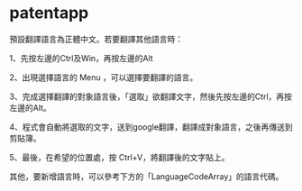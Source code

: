 # patentapp

預設翻譯語言為正體中文。若要翻譯其他語言時：

1、先按左邊的Ctrl及Win，再按左邊的Alt

2、出現選擇語言的 Menu ，可以選擇要翻譯的語言。

3、完成選擇翻譯的對象語言後，「選取」欲翻譯文字，然後先按左邊的Ctrl，再按左邊的Alt。

4、程式會自動將選取的文字，送到google翻譯，翻譯成對象語言，之後再傳送到剪貼簿。

5、最後，在希望的位置處，按 Ctrl+V，將翻譯後的文字貼上。


其他，要新增語言時，可以參考下方的「LanguageCodeArray」的語言代碼。

